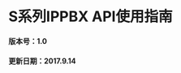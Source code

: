 #                             

# 

#                                      S系列IPPBX API使用指南

####                                                                                版本号：1.0

####                                                                                更新日期：2017.9.14



